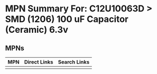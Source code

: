 



# MPN Summary For: C12U10063D > SMD (1206) 100 uF Capacitor (Ceramic) 6.3v

## MPNs
  

|MPN|Direct Links|Search Links|
| :--- | :--- | :--- |
||||
